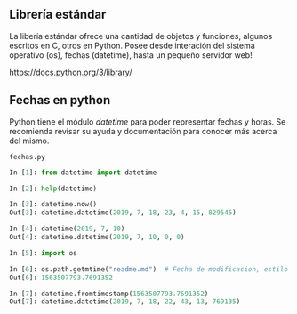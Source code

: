 ## Librería estándar

La libería estándar ofrece una cantidad de objetos y funciones, algunos escritos en C, otros en Python. Posee desde interación del sistema operativo (os), fechas (datetime), hasta un pequeño servidor web!

https://docs.python.org/3/library/


## Fechas en python

Python tiene el módulo *datetime* para poder representar fechas y horas. Se recomienda revisar su ayuda y documentación para conocer más acerca del mismo.

`fechas.py`

```python
In [1]: from datetime import datetime

In [2]: help(datetime)

In [3]: datetime.now()
Out[3]: datetime.datetime(2019, 7, 18, 23, 4, 15, 829545)

In [4]: datetime(2019, 7, 10)
Out[4]: datetime.datetime(2019, 7, 10, 0, 0)

In [5]: import os

In [6]: os.path.getmtime("readme.md")  # Fecha de modificacion, estilo C
Out[6]: 1563507793.7691352

In [7]: datetime.fromtimestamp(1563507793.7691352)
Out[7]: datetime.datetime(2019, 7, 18, 22, 43, 13, 769135)
```

